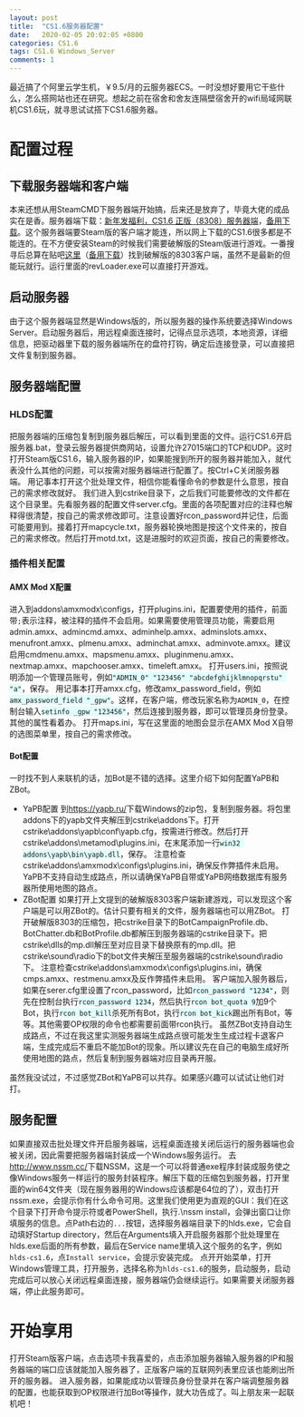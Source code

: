```yaml
---
layout: post
title:  "CS1.6服务器配置"
date:   2020-02-05 20:02:05 +0800
categories: CS1.6
tags: CS1.6 Windows_Server
comments: 1
---
```

最近搞了个阿里云学生机，￥9.5/月的云服务器ECS。一时没想好要用它干些什么，怎么搭网站也还在研究。想起之前在宿舍和舍友连隔壁宿舍开的wifi局域网联机CS1.6玩，就寻思试试搭下CS1.6服务器。  

# 配置过程
## 下载服务器端和客户端
本来还想从用SteamCMD下服务器端开始搞，后来还是放弃了，毕竟大佬的成品实在是香。服务器端下载：[新年发福利，CS1.6 正版（8308）服务器端](http://www.dt-club.net/thread-73907-1-1.html)，[备用下载](https://pan.baidu.com/s/1N6sAs5W2dQoS7ZJOJ8GPPw)。这个服务器端要Steam版的客户端才能连，所以网上下载的CS1.6很多都是不能连的。在不方便安装Steam的时候我们需要破解版的Steam版进行游戏。一番搜寻后总算在贴吧[这里](https://tieba.baidu.com/p/6285657789)（[备用下载](https://pan.baidu.com/s/1lNGn9k-76lL2oVkWV9NqWg)）找到破解版的8303客户端，虽然不是最新的但能玩就行。运行里面的revLoader.exe可以直接打开游戏。
## 启动服务器
由于这个服务器端显然是Windows版的，所以服务器的操作系统要选择Windows Server。启动服务器后，用远程桌面连接时，记得点显示选项，本地资源，详细信息，把驱动器里下载的服务器端所在的盘符打钩，确定后连接登录，可以直接把文件复制到服务器。
## 服务器端配置
### HLDS配置
把服务器端的压缩包复制到服务器后解压，可以看到里面的文件。运行CS1.6开启服务器.bat，登录云服务器提供商网站，设置允许27015端口的TCP和UDP。这时打开Steam版CS1.6，输入服务器的IP，如果能搜到所开的服务器并能加入，就代表没什么其他的问题，可以按需对服务器端进行配置了。按Ctrl+C关闭服务器端。
用记事本打开这个批处理文件，相信你能看懂命令的参数是什么意思，按自己的需求修改就好。
我们进入到cstrike目录下，之后我们可能要修改的文件都在这个目录里。先看服务器的配置文件server.cfg。里面的各项配置对应的注释也解释得很清楚，按自己的需求修改即可。注意设置好rcon_password并记住，后面可能要用到。接着打开mapcycle.txt，服务器轮换地图是按这个文件来的，按自己的需求修改。然后打开motd.txt，这是进服时的欢迎页面，按自己的需要修改。
### 插件相关配置
#### AMX Mod X配置
进入到addons\amxmodx\configs，打开plugins.ini，配置要使用的插件，前面带`;`表示注释，被注释的插件不会启用。如果需要使用管理员功能，需要启用admin.amxx、admincmd.amxx、adminhelp.amxx、adminslots.amxx、menufront.amxx、plmenu.amxx、adminchat.amxx、adminvote.amxx。建议启用cmdmenu.amxx、mapsmenu.amxx、pluginmenu.amxx、nextmap.amxx、mapchooser.amxx、timeleft.amxx。
打开users.ini，按照说明添加一个管理员账号，例如<span style=" background-color:#e1ffff">`"ADMIN_0" "123456" "abcdefghijklmnopqrstu" "a"`</span>，保存。
用记事本打开amxx.cfg，修改amx_password_field，例如<span style=" background-color:#e1ffff">`amx_password_field "_gpw"`</span>。这样，在客户端，修改玩家名称为`ADMIN_0`，在控制台输入<span style=" background-color:#e1ffff">`setinfo _gpw "123456"`</span>，然后连接到服务器，即可以管理员身份登录。其他的属性看着办。
打开maps.ini，写在这里面的地图会显示在AMX Mod X自带的选图菜单里，按自己的需求修改。
#### Bot配置
一时找不到人来联机的话，加Bot是不错的选择。这里介绍下如何配置YaPB和ZBot。
+ YaPB配置
到<https://yapb.ru/>下载Windows的zip包，复制到服务器。将包里addons下的yapb文件夹解压到cstrike\addons下。打开cstrike\addons\yapb\conf\yapb.cfg，按需进行修改。然后打开cstrike\addons\metamod\plugins.ini，在末尾添加一行<span style=" background-color:#e1ffff">`win32 addons\yapb\bin\yapb.dll`</span>，保存。
注意检查cstrike\addons\amxmodx\configs\plugins.ini，确保反作弊插件未启用。
YaPB不支持自动生成路点，所以请确保YaPB自带或YaPB网络数据库有服务器所使用地图的路点。
+ ZBot配置
如果打开上文提到的破解版8303客户端新建游戏，可以发现这个客户端是可以用ZBot的。估计只要有相关的文件，服务器端也可以用ZBot。
打开破解版8303的压缩包，把cstrike目录下的BotCampaignProfile.db、BotChatter.db和BotProfile.db都解压到服务器端的cstrike目录下。把cstrike\dlls的mp.dll解压至对应目录下替换原有的mp.dll。把cstrike\sound\radio下的bot文件夹解压至服务器端的cstrike\sound\radio下。
注意检查cstrike\addons\amxmodx\configs\plugins.ini，确保cmps.amxx、restmenu.amxx及反作弊插件未启用。
客户端加入服务器后，如果在serer.cfg里设置了rcon_password，比如<span style=" background-color:#e1ffff">`rcon_password "1234"`</span>，则先在控制台执行<span style=" background-color:#e1ffff">`rcon_password 1234`</span>，然后执行<span style=" background-color:#e1ffff">`rcon bot_quota 9`</span>加9个Bot，执行<span style=" background-color:#e1ffff">`rcon bot_kill`</span>杀死所有Bot，执行<span style=" background-color:#e1ffff">`rcon bot_kick`</span>踢出所有Bot，等等。其他需要OP权限的命令也都需要前面带rcon执行。
虽然ZBot支持自动生成路点，不过在我这里实测服务器端生成路点很可能发生生成过程卡退客户端，生成完成后不重启不能加Bot的现象。所以建议先在自己的电脑生成好所使用地图的路点，然后复制到服务器端对应目录再开服。  

虽然我没试过，不过感觉ZBot和YaPB可以共存。如果感兴趣可以试试让他们对打。
## 服务配置
如果直接双击批处理文件开启服务器端，远程桌面连接关闭后运行的服务器端也会被关闭，因此需要把服务器端封装成一个Windows服务运行。
去<http://www.nssm.cc/>下载NSSM，这是一个可以将普通exe程序封装成服务使之像Windows服务一样运行的服务封装程序。解压下载的压缩包到服务器，打开里面的win64文件夹（现在服务器用的Windows应该都是64位的了），双击打开nssm.exe，会提示你有什么命令可用。这里我们使用更为直观的GUI：我们在这个目录下打开命令提示符或者PowerShell，执行.\nssm install，会弹出窗口让你填服务的信息。点Path右边的`...`按钮，选择服务器端目录下的hlds.exe，它会自动填好Startup directory，然后在Arguments填入开启服务器那个批处理里在hlds.exe后面的所有参数，最后在Service name里填入这个服务的名字，例如`hlds-cs1.6`，点`Install service`，会提示安装完成。
点开开始菜单，打开Windows管理工具，打开服务，选择名称为`hlds-cs1.6`的服务，启动服务，启动完成后可以放心关闭远程桌面连接，服务器端仍会继续运行。如果需要关闭服务器端，停止此服务即可。
# 开始享用
打开Steam版客户端，点击选项卡我喜爱的，点击添加服务器输入服务器的IP和服务器端的端口应该就能加入服务器了，正版客户端的互联网列表里应该也能刷出所开的服务器。
进入服务器，如果能成功以管理员身份登录并在客户端调整服务器的配置，也能获取到OP权限进行加Bot等操作，就大功告成了。叫上朋友来一起联机吧！
